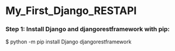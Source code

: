 # My_First_Django_RESTAPI

### Step 1: Install Django and djangorestframework with pip:

  $ python -m pip install Django djangorestframework
